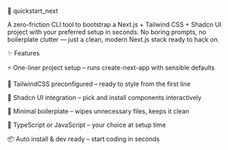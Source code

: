 🚀 quickstart_next

A zero-friction CLI tool to bootstrap a Next.js + Tailwind CSS + Shadcn UI project with your preferred setup in seconds.
No boring prompts, no boilerplate clutter — just a clean, modern Next.js stack ready to hack on.

✨ Features

⚡ One-liner project setup – runs create-next-app with sensible defaults

🎨 TailwindCSS preconfigured – ready to style from the first line

🧩 Shadcn UI integration – pick and install components interactively

🧹 Minimal boilerplate – wipes unnecessary files, keeps it clean

🔧 TypeScript or JavaScript – your choice at setup time

📦 Auto install & dev ready – start coding in seconds